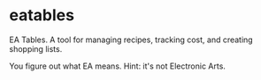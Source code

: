 # eatables

EA Tables. A tool for managing recipes, tracking cost, and creating shopping lists.

You figure out what EA means. Hint: it's not Electronic Arts.
